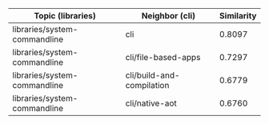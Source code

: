| Topic (libraries) | Neighbor (cli) | Similarity |
|-------------|-------------------|------------|
| libraries/system-commandline | cli | 0.8097 |
| libraries/system-commandline | cli/file-based-apps | 0.7297 |
| libraries/system-commandline | cli/build-and-compilation | 0.6779 |
| libraries/system-commandline | cli/native-aot | 0.6760 |
